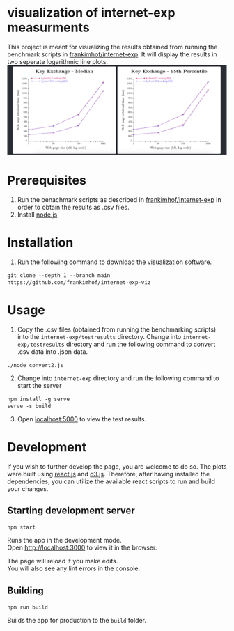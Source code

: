 # visualization of internet-exp measurments
This project is meant for visualizing the results obtained from running the benchmark scripts in [frankimhof/internet-exp](https://github.com/frankimhof/internet-exp).
It will display the results in two seperate logarithmic line plots.
![](images/screenshot1.png)

# Prerequisites
1. Run the benachmark scripts as described in [frankimhof/internet-exp](https://github.com/frankimhof/internet-exp) in order to obtain the results as .csv files.
2. Install [node.js](https://nodejs.org/en/download/)

# Installation
1. Run the following command to download the visualization software.

```
git clone --depth 1 --branch main https://github.com/frankimhof/internet-exp-viz
```

# Usage
1. Copy the .csv files (obtained from running the benchmarking scripts) into the `internet-exp/testresults` directory. Change into `internet-exp/testresults` directory and run the following command to convert .csv data into .json data.
```
./node convert2.js
```
2. Change into `internet-exp` directory and run the following command to start the server

```
npm install -g serve
serve -s build
```
3. Open [localhost:5000](http://localhost:5000) to view the test results.

# Development
If you wish to further develop the page, you are welcome to do so. The plots were built using [react.js](https://reactjs.org/) and [d3.js](https://d3js.org/). Therefore, after having installed the dependencies, you can utilize the available react scripts to run and build your changes.


## Starting development server
```
npm start
```
Runs the app in the development mode.\
Open [http://localhost:3000](http://localhost:3000) to view it in the browser.

The page will reload if you make edits.\
You will also see any lint errors in the console.

## Building
```
npm run build
```
Builds the app for production to the `build` folder.
